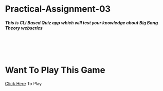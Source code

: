 # Practical-Assignment-03
<h5>This is CLI Based Quiz app which will test your knowledge about Big Bang Theory webseries</h5>
<br>
<br>
<br>
<h1><b>Want To Play This Game</b></h1>
<a href="https://replit.com/@neelpanchal17/quiz#index.js">Click Here</a> To Play

